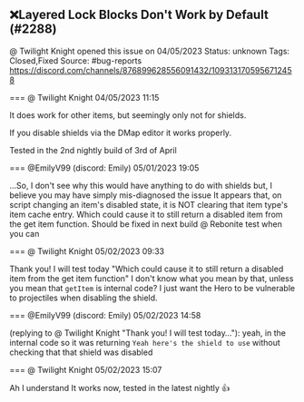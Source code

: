 ## ❌Layered Lock Blocks Don't Work by Default (#2288)
@ Twilight Knight opened this issue on 04/05/2023
Status: unknown
Tags: Closed,Fixed
Source: #bug-reports https://discord.com/channels/876899628556091432/1093131705956712458


=== @ Twilight Knight 04/05/2023 11:15

It does work for other items, but seemingly only not for shields.

If you disable shields via the DMap editor it works properly.

Tested in the 2nd nightly build of 3rd of April

=== @EmilyV99 (discord: Emily) 05/01/2023 19:05

...So, I don't see why this would have anything to do with shields
but, I believe you may have simply mis-diagnosed the issue
It appears that, on script changing an item's disabled state, it is NOT clearing that item type's item cache entry. Which could cause it to still return a disabled item from the get item function.
Should be fixed in next build @ Rebonite
test when you can

=== @ Twilight Knight 05/02/2023 09:33

Thank you! I will test today
"Which could cause it to still return a disabled item from the get item function"
I don't know what you mean by that, unless you mean that `getItem` is internal code? I just want the Hero to be vulnerable to projectiles when disabling the shield.

=== @EmilyV99 (discord: Emily) 05/02/2023 14:58

(replying to @ Twilight Knight "Thank you! I will test today…"): yeah, in the internal code
so it was returning `Yeah here's the shield to use` without checking that that shield was disabled

=== @ Twilight Knight 05/02/2023 15:07

Ah I understand
It works now, tested in the latest nightly 👍
